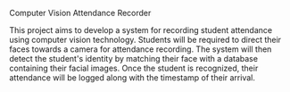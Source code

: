 Computer Vision Attendance Recorder

This project aims to develop a system for recording student attendance using computer vision technology. Students will be required to direct their faces towards a camera for attendance recording. The system will then detect the student's identity by matching their face with a database containing their facial images. Once the student is recognized, their attendance will be logged along with the timestamp of their arrival.

